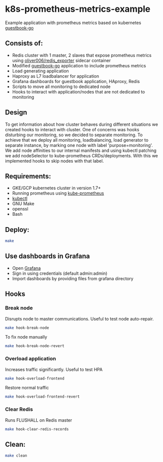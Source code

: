 # k8s-prometheus-metrics-example
Example application with prometheus metrics based on kubernetes [guestbook-go](https://github.com/kubernetes/kubernetes/tree/master/examples/guestbook-go)

## Consists of:
* Redis cluster with 1 master, 2 slaves that expose prometheus metrics using [oliver006/redis_exporter](https://github.com/oliver006/redis_exporter) sidecar container
* Modified [guestbook-go](https://github.com/kubernetes/kubernetes/tree/master/examples/guestbook-go) application to include prometheus metrics
* Load generating application
* Haproxy as L7 loadbalancer for application
* Grafana dashboards for guestbook application, HAproxy, Redis
* Scripts to move all monitoring to dedicated node
* Hooks to interact with application/nodes that are not dedicated to monitoring

## Design
To get information about how cluster behaves during different situations we created hooks to interact with cluster.
One of concerns was hooks disturbing our monitoring, so we decided to separate monitoring.
To achieve that we deploy all monitoring, loadbalancing, load generator to separate instance, by marking one node with label 'purpose=monitoring'.
We add node affinities to our internal manifests and using kubectl patching we add nodeSelector to kube-prometheus CRDs/deployments.
With this we implemented hooks to skip nodes with that label.

## Requirements:
* GKE/GCP kubernetes cluster in version 1.7+
* Running prometheus using [kube-prometheus](https://github.com/coreos/prometheus-operator/tree/master/contrib/kube-prometheus)
* [kubectl](https://kubernetes.io/docs/tasks/tools/install-kubectl/)
* GNU Make
* openssl
* Bash

## Deploy:
```bash
make
```

## Use dashboards in Grafana
* Open [Grafana](http://localhost:8001/api/v1/proxy/namespaces/monitoring/services/grafana:3000)
* Sign in using credentials (default admin:admin)
* Import dashboards by providing files from grafana directory


## Hooks
### Break node
Disrupts node to master communications. Useful to test node auto-repair.
```bash
make hook-break-node
```
To fix node manually
```bash
make hook-break-node-revert
```
### Overload application

Increases traffic significantly. Useful to test HPA
```bash
make hook-overload-frontend
```
Restore normal traffic
```bash
make hook-overload-frontend-revert
```
### Clear Redis
Runs FLUSHALL on Redis master
```bash
make hook-clear-redis-records
```

## Clean:
```bash
make clean
```
